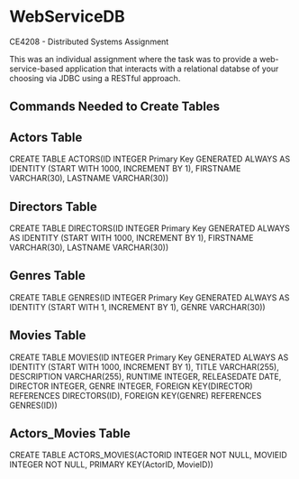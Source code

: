 # WebServiceDB
CE4208 - Distributed Systems Assignment

This was an individual assignment where the task was to provide a web-service-based application
that interacts with a relational databse of your choosing via JDBC using a RESTful approach.


Commands Needed to Create Tables
---

Actors Table
---
CREATE TABLE ACTORS(ID INTEGER Primary Key GENERATED ALWAYS AS IDENTITY (START WITH 1000, 
INCREMENT BY 1), FIRSTNAME VARCHAR(30), LASTNAME VARCHAR(30))

Directors Table
---
CREATE TABLE DIRECTORS(ID INTEGER Primary Key GENERATED ALWAYS AS IDENTITY (START WITH 1000, 
INCREMENT BY 1), FIRSTNAME VARCHAR(30), LASTNAME VARCHAR(30))

Genres Table
---
CREATE TABLE GENRES(ID INTEGER Primary Key GENERATED ALWAYS AS IDENTITY (START WITH 1, 
INCREMENT BY 1), GENRE VARCHAR(30))

Movies Table
---
CREATE TABLE MOVIES(ID INTEGER Primary Key GENERATED ALWAYS AS IDENTITY (START WITH 1000, 
INCREMENT BY 1), TITLE VARCHAR(255), DESCRIPTION VARCHAR(255), RUNTIME INTEGER, 
RELEASEDATE DATE, DIRECTOR INTEGER, GENRE INTEGER, FOREIGN KEY(DIRECTOR) 
REFERENCES DIRECTORS(ID), FOREIGN KEY(GENRE) REFERENCES GENRES(ID))

Actors_Movies Table
---
CREATE TABLE ACTORS_MOVIES(ACTORID INTEGER NOT NULL, MOVIEID INTEGER NOT NULL, 
PRIMARY KEY(ActorID, MovieID))
